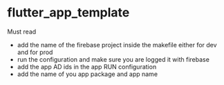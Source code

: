 # flutter_app_template

Must read

- add the name of the firebase project inside the makefile either for dev and for prod
- run the configuration and make sure you are logged it with firebase
- add the app AD ids in the app RUN configuration
- add the name of you app package and app name
